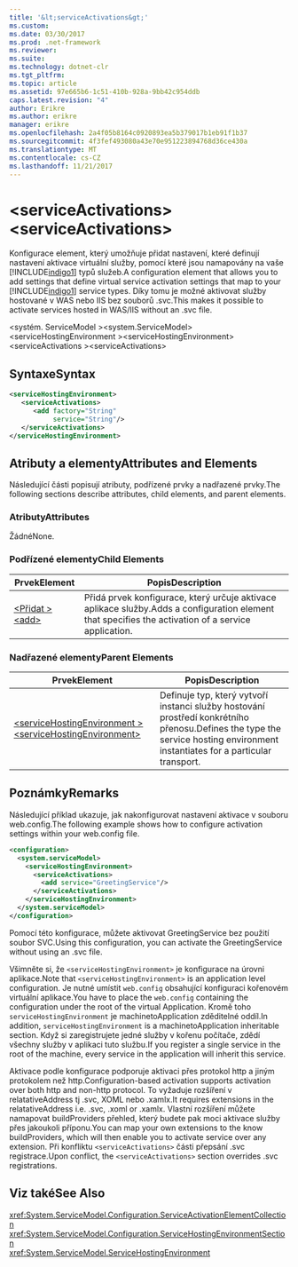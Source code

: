 ```yaml
---
title: '&lt;serviceActivations&gt;'
ms.custom: 
ms.date: 03/30/2017
ms.prod: .net-framework
ms.reviewer: 
ms.suite: 
ms.technology: dotnet-clr
ms.tgt_pltfrm: 
ms.topic: article
ms.assetid: 97e665b6-1c51-410b-928a-9bb42c954ddb
caps.latest.revision: "4"
author: Erikre
ms.author: erikre
manager: erikre
ms.openlocfilehash: 2a4f05b8164c0920893ea5b379017b1eb91f1b37
ms.sourcegitcommit: 4f3fef493080a43e70e951223894768d36ce430a
ms.translationtype: MT
ms.contentlocale: cs-CZ
ms.lasthandoff: 11/21/2017
---
```

# <a name="ltserviceactivationsgt"></a><span data-ttu-id="29c0d-102">&lt;serviceActivations&gt;</span><span class="sxs-lookup"><span data-stu-id="29c0d-102">&lt;serviceActivations&gt;</span></span>
<span data-ttu-id="29c0d-103">Konfigurace element, který umožňuje přidat nastavení, které definují nastavení aktivace virtuální služby, pomocí které jsou namapovány na vaše [!INCLUDE[indigo1](../../../../../includes/indigo1-md.md)] typů služeb.</span><span class="sxs-lookup"><span data-stu-id="29c0d-103">A configuration element that allows you to add settings that define virtual service activation settings that map to your [!INCLUDE[indigo1](../../../../../includes/indigo1-md.md)] service types.</span></span> <span data-ttu-id="29c0d-104">Díky tomu je možné aktivovat služby hostované v WAS nebo IIS bez souborů .svc.</span><span class="sxs-lookup"><span data-stu-id="29c0d-104">This makes it possible to activate services hosted in WAS/IIS without an .svc file.</span></span>  
  
 <span data-ttu-id="29c0d-105">\<systém. ServiceModel ></span><span class="sxs-lookup"><span data-stu-id="29c0d-105">\<system.ServiceModel></span></span>  
<span data-ttu-id="29c0d-106">\<serviceHostingEnvironment ></span><span class="sxs-lookup"><span data-stu-id="29c0d-106">\<serviceHostingEnvironment></span></span>  
<span data-ttu-id="29c0d-107">\<serviceActivations ></span><span class="sxs-lookup"><span data-stu-id="29c0d-107">\<serviceActivations></span></span>  
  
## <a name="syntax"></a><span data-ttu-id="29c0d-108">Syntaxe</span><span class="sxs-lookup"><span data-stu-id="29c0d-108">Syntax</span></span>  
  
```xml  
<serviceHostingEnvironment>   
   <serviceActivations>  
      <add factory="String"  
           service="String"/>  
   </serviceActivations>  
</serviceHostingEnvironment>  
```  
  
## <a name="attributes-and-elements"></a><span data-ttu-id="29c0d-109">Atributy a elementy</span><span class="sxs-lookup"><span data-stu-id="29c0d-109">Attributes and Elements</span></span>  
 <span data-ttu-id="29c0d-110">Následující části popisují atributy, podřízené prvky a nadřazené prvky.</span><span class="sxs-lookup"><span data-stu-id="29c0d-110">The following sections describe attributes, child elements, and parent elements.</span></span>  
  
### <a name="attributes"></a><span data-ttu-id="29c0d-111">Atributy</span><span class="sxs-lookup"><span data-stu-id="29c0d-111">Attributes</span></span>  
 <span data-ttu-id="29c0d-112">Žádné</span><span class="sxs-lookup"><span data-stu-id="29c0d-112">None.</span></span>  
  
### <a name="child-elements"></a><span data-ttu-id="29c0d-113">Podřízené elementy</span><span class="sxs-lookup"><span data-stu-id="29c0d-113">Child Elements</span></span>  
  
|<span data-ttu-id="29c0d-114">Prvek</span><span class="sxs-lookup"><span data-stu-id="29c0d-114">Element</span></span>|<span data-ttu-id="29c0d-115">Popis</span><span class="sxs-lookup"><span data-stu-id="29c0d-115">Description</span></span>|  
|-------------|-----------------|  
|[<span data-ttu-id="29c0d-116">\<Přidat ></span><span class="sxs-lookup"><span data-stu-id="29c0d-116">\<add></span></span>](../../../../../docs/framework/configure-apps/file-schema/wcf/add-of-serviceactivations.md)|<span data-ttu-id="29c0d-117">Přidá prvek konfigurace, který určuje aktivace aplikace služby.</span><span class="sxs-lookup"><span data-stu-id="29c0d-117">Adds a configuration element that specifies the activation of a service application.</span></span>|  
  
### <a name="parent-elements"></a><span data-ttu-id="29c0d-118">Nadřazené elementy</span><span class="sxs-lookup"><span data-stu-id="29c0d-118">Parent Elements</span></span>  
  
|<span data-ttu-id="29c0d-119">Prvek</span><span class="sxs-lookup"><span data-stu-id="29c0d-119">Element</span></span>|<span data-ttu-id="29c0d-120">Popis</span><span class="sxs-lookup"><span data-stu-id="29c0d-120">Description</span></span>|  
|-------------|-----------------|  
|[<span data-ttu-id="29c0d-121">\<serviceHostingEnvironment ></span><span class="sxs-lookup"><span data-stu-id="29c0d-121">\<serviceHostingEnvironment></span></span>](../../../../../docs/framework/configure-apps/file-schema/wcf/servicehostingenvironment.md)|<span data-ttu-id="29c0d-122">Definuje typ, který vytvoří instanci služby hostování prostředí konkrétního přenosu.</span><span class="sxs-lookup"><span data-stu-id="29c0d-122">Defines the type the service hosting environment instantiates for a particular transport.</span></span>|  
  
## <a name="remarks"></a><span data-ttu-id="29c0d-123">Poznámky</span><span class="sxs-lookup"><span data-stu-id="29c0d-123">Remarks</span></span>  
 <span data-ttu-id="29c0d-124">Následující příklad ukazuje, jak nakonfigurovat nastavení aktivace v souboru web.config.</span><span class="sxs-lookup"><span data-stu-id="29c0d-124">The following example shows how to configure activation settings within your web.config file.</span></span>  
  
```xml  
<configuration>  
  <system.serviceModel>  
    <serviceHostingEnvironment>  
      <serviceActivations>  
        <add service="GreetingService"/>  
      </serviceActivations>  
    </serviceHostingEnvironment>  
  </system.serviceModel>  
</configuration>  
```  
  
 <span data-ttu-id="29c0d-125">Pomocí této konfigurace, můžete aktivovat GreetingService bez použití soubor SVC.</span><span class="sxs-lookup"><span data-stu-id="29c0d-125">Using this configuration, you can activate the GreetingService without using an .svc file.</span></span>  
  
 <span data-ttu-id="29c0d-126">Všimněte si, že `<serviceHostingEnvironment>` je konfigurace na úrovni aplikace.</span><span class="sxs-lookup"><span data-stu-id="29c0d-126">Note that `<serviceHostingEnvironment>` is an application level configuration.</span></span> <span data-ttu-id="29c0d-127">Je nutné umístit `web.config` obsahující konfiguraci kořenovém virtuální aplikace.</span><span class="sxs-lookup"><span data-stu-id="29c0d-127">You have to place the `web.config` containing the configuration under the root of the virtual Application.</span></span> <span data-ttu-id="29c0d-128">Kromě toho `serviceHostingEnvironment` je machinetoApplication zděditelné oddíl.</span><span class="sxs-lookup"><span data-stu-id="29c0d-128">In addition, `serviceHostingEnvironment` is a machinetoApplication inheritable section.</span></span> <span data-ttu-id="29c0d-129">Když si zaregistrujete jedné služby v kořenu počítače, zdědí všechny služby v aplikaci tuto službu.</span><span class="sxs-lookup"><span data-stu-id="29c0d-129">If you register a single service in the root of the machine, every service in the application will inherit this service.</span></span>  
  
 <span data-ttu-id="29c0d-130">Aktivace podle konfigurace podporuje aktivaci přes protokol http a jiným protokolem než http.</span><span class="sxs-lookup"><span data-stu-id="29c0d-130">Configuration-based activation supports activation over both http and non-http protocol.</span></span> <span data-ttu-id="29c0d-131">To vyžaduje rozšíření v relatativeAddress tj .svc, XOML nebo .xamlx.</span><span class="sxs-lookup"><span data-stu-id="29c0d-131">It requires extensions in the relatativeAddress i.e. .svc, .xoml or .xamlx.</span></span> <span data-ttu-id="29c0d-132">Vlastní rozšíření můžete namapovat buildProviders přehled, který budete pak moci aktivace služby přes jakoukoli příponu.</span><span class="sxs-lookup"><span data-stu-id="29c0d-132">You can map your own extensions to the know buildProviders, which will then enable you to activate service over any extension.</span></span> <span data-ttu-id="29c0d-133">Při konfliktu `<serviceActivations>` části přepsání .svc registrace.</span><span class="sxs-lookup"><span data-stu-id="29c0d-133">Upon conflict, the `<serviceActivations>` section overrides .svc registrations.</span></span>  
  
## <a name="see-also"></a><span data-ttu-id="29c0d-134">Viz také</span><span class="sxs-lookup"><span data-stu-id="29c0d-134">See Also</span></span>  
 <xref:System.ServiceModel.Configuration.ServiceActivationElementCollection>  
 <xref:System.ServiceModel.Configuration.ServiceHostingEnvironmentSection>  
 <xref:System.ServiceModel.ServiceHostingEnvironment>
